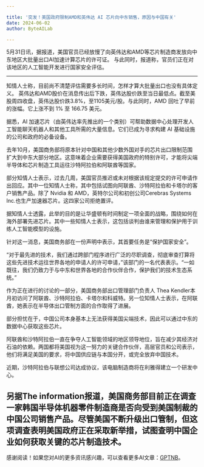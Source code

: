 ```yaml
---

title: '突发！美国政府限制AMD和英伟达 AI 芯片向中东销售，原因与中国有关'
date: 2024-06-02
author: ByteAILab

---
```


5月31日讯，据报道，美国官员已经放慢了向英伟达和AMD等芯片制造商发放向中东地区大批量出口AI加速计算芯片的许可证。 与此同时，报道称，官员们正在对该地区的人工智能开发进行国家安全评估。

---


知情人士称，目前尚不清楚评估需要多长时间，怎样才算大批量出口也没有具体定义。 英伟达和AMD股价在消息传出后下跌，英伟达股价跌至当日最低点。截至美股周四收盘，英伟达股价跌3.8%，至1105美元/股。与此同时，AMD 回吐了早前的涨幅。它上涨不到 1% 至 166.75 美元。

据悉，AI 加速芯片（由英伟达率先推出的一个类别）可帮助数据中心处理开发人工智能聊天机器人和其他工具所需的大量信息。它们已成为寻求构建 AI 基础设施的公司和政府的必备设备。

去年10月，美国商务部将原本针对中国和其他少数外国对手的芯片出口限制范围扩大到中东大部分地区。这意味着企业需要获得美国政府的特别许可，才能将尖端半导体和芯片制造工具运往沙特阿拉伯和阿联酋等国家。

部分知情人士表示，过去几周，美国官员推迟或未对根据该规定提交的许可申请作出回应。其中一位知情人士称，其中包括试图向阿联酋、沙特阿拉伯和卡塔尔的客户销售产品。除了 Nvidia 和 AMD，英特尔公司和初创公司Cerebras Systems Inc.也生产加速器芯片。这四家公司拒绝置评。

据知情人士透露，此举的目的是让华盛顿有时间制定一项全面的战略，围绕如何在海外部署先进芯片。其中一些知情人士表示，这包括谈判由谁来管理和保护用于训练人工智能模型的设施。

针对这一消息，美国商务部在一份声明中表示，其首要任务是“保护国家安全”。

“对于最先进的技术，我们通过跨部门程序进行广泛的尽职调查，彻底审查打算将这些先进技术运往世界各地的申请人的许可申请，”该部门的一名代表表示。“一如既往，我们仍致力于与中东和世界各地的合作伙伴合作，保护我们的技术生态系统。”

作为正在进行的讨论的一部分，美国商务部出口管理部门负责人 Thea Kendler本月初访问了阿联酋、沙特阿拉伯、卡塔尔和科威特。另一位知情人士表示，在阿联酋，她表示在半导体出口管制方面的合作取得了进展。

部分担忧在于，中国公司本身基本上无法获得美国尖端技术，因此可以通过中东的数据中心获取这些芯片。

阿联酋和沙特阿拉伯一直在争夺人工智能领域的地区领导地位，旨在减少其经济对石油的依赖。两国都将美国视为这一努力的关键合作伙伴，高层官员和公司表示，他们将满足美国的要求，将中国供应链与本国分开，或完全放弃中国技术。

近期，沙特阿拉伯与联想公司达成协议，该电脑制造商将在利雅得建立一个研发中心。

另据The information报道，美国商务部目前正在调查一家韩国半导体机器零件制造商是否向受到美国制裁的中国公司销售产品。尽管美国不断升级出口管制，但这项调查表明美国政府正在采取新举措，试图查明中国企业如何获取关键的芯片制造技术。
---
感谢阅读！如果您对AI的更多资讯感兴趣，可以查看更多AI文章：[GPTNB](https://gptnb.com)。